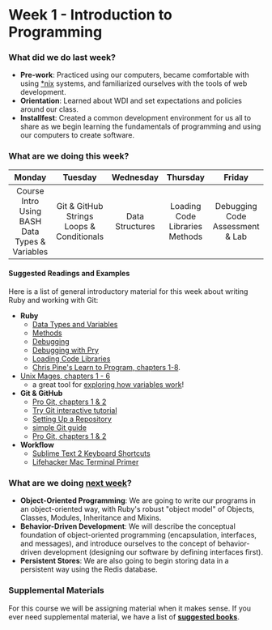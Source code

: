 # Week 1 - Introduction to Programming

### What did we do last week?

- **Pre-work**: Practiced using our computers, became comfortable with using [*nix](http://en.wikipedia.org/wiki/Unix-like) systems, and familiarized ourselves with the tools of web development.
- **Orientation**: Learned about WDI and set expectations and policies around our class.
- **Installfest**: Created a common development environment for us all to share as we begin learning the fundamentals of programming and using our computers to create software.

### What are we doing this week?

| Monday | Tuesday | Wednesday | Thursday | Friday |
|:------:|:-------:|:---------:|:--------:|:------:|
| Course Intro<br>Using BASH<br>Data Types & Variables | Git & GitHub<br>Strings<br>Loops & Conditionals | Data Structures | Loading Code Libraries<br>Methods | Debugging Code<br>Assessment & Lab |

#### Suggested Readings and Examples

Here is a list of general introductory material for this week about writing Ruby and working with Git:
- __Ruby__
  - [Data Types and Variables](http://ruby.bastardsbook.com/chapters/variables)
  - [Methods](http://ruby.bastardsbook.com/chapters/methods/)
  - [Debugging](http://ruby.bastardsbook.com/chapters/conventions/#h-2-5)
  - [Debugging with Pry](http://yorickpeterse.com/articles/debugging-with-pry/)
  - [Loading Code Libraries](https://practicingruby.com/articles/ways-to-load-code)
  - [Chris Pine's Learn to Program, chapters 1-8](http://pine.fm/LearnToProgram/).
- [Unix Mages, chapters 1 - 6](http://unixmages.com/ufbm.pdf)
  - a great tool for [exploring how variables work](https://github.com/mattbaker/ruby-heap-viz)!
- __Git & GitHub__
  - [Pro Git, chapters 1 & 2](http://git-scm.com/book/en/v2)
  - [Try Git interactive tutorial](https://try.github.io/levels/1/challenges/1)
  - [Setting Up a Repository](https://www.atlassian.com/git/tutorials/setting-up-a-repository/)
  - [simple Git guide](http://rogerdudler.github.io/git-guide/)
  - [Pro Git, chapters 1 & 2](http://git-scm.com/book/en/v2)
- __Workflow__
  -  [Sublime Text 2 Keyboard Shortcuts](https://gist.github.com/vanderhoop/0356c9489ccba09ffc5a)
  - [Lifehacker Mac Terminal Primer](http://lifehacker.com/5633909/who-needs-a-mouse-learn-to-use-the-command-line-for-almost-anything)
### What are we doing [next week](/w02/README.md)?

- **Object-Oriented Programming**: We are going to write our programs in an object-oriented way, with Ruby's robust "object model" of Objects, Classes, Modules, Inheritance and Mixins.
- **Behavior-Driven Development**: We will describe the conceptual foundation of object-oriented programming (encapsulation, interfaces, and messages), and introduce ourselves to the concept of behavior-driven development (designing our software by defining interfaces first).
- **Persistent Stores**: We are also going to begin storing data in a persistent way using the Redis database.

### Supplemental Materials

For this course we will be assigning material when it makes sense. If you ever need supplemental material, we have a list of **[suggested books](https://gist.github.com/h4w5/5bea5c6922695fca96b1)**.
